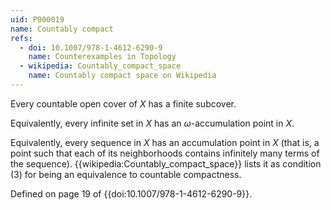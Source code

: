 ```yaml
---
uid: P000019
name: Countably compact
refs:
  - doi: 10.1007/978-1-4612-6290-9
    name: Counterexamples in Topology
  - wikipedia: Countably_compact_space
    name: Countably compact space on Wikipedia
---
```


Every countable open cover of $X$ has a finite subcover.

Equivalently, every infinite set in $X$ has an $\omega$-accumulation point in $X$.

Equivalently, every sequence in $X$ has an accumulation point in $X$ (that is, a point such that each of its neighborhoods contains infinitely many terms of the sequence). {{wikipedia:Countably_compact_space}} lists it as condition (3) for being an equivalence to countable compactness.

Defined on page 19 of {{doi:10.1007/978-1-4612-6290-9}}.

